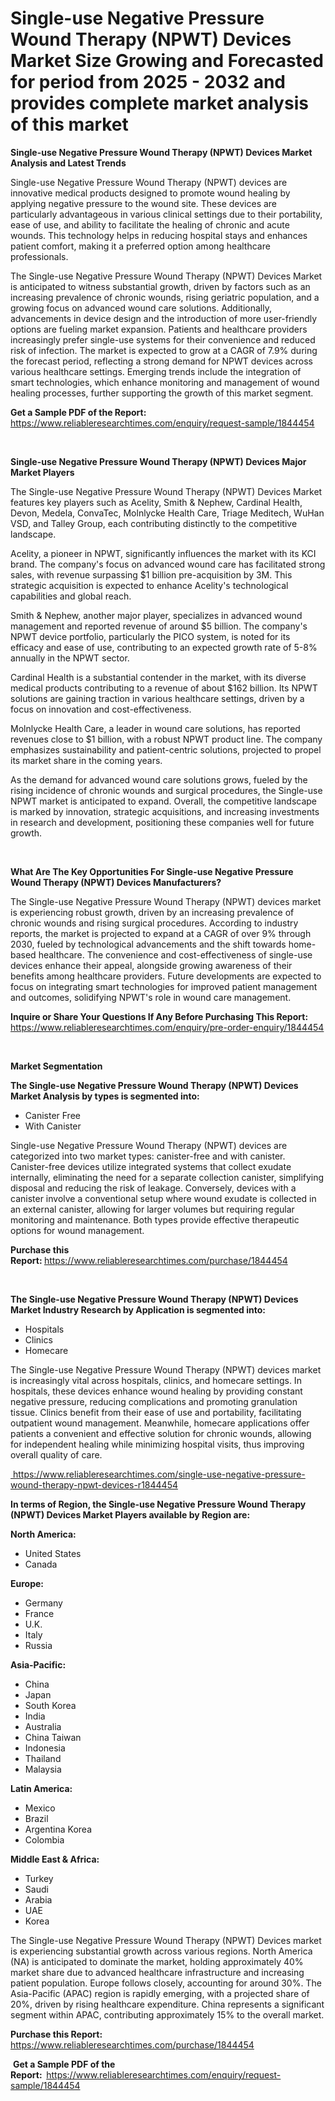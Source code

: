<p><h1>Single-use Negative Pressure Wound Therapy (NPWT) Devices Market Size Growing and Forecasted for period from 2025 - 2032 and provides complete market analysis of this market</h1></p><p><strong>Single-use Negative Pressure Wound Therapy (NPWT) Devices Market Analysis and Latest Trends</strong></p>
<p><p>Single-use Negative Pressure Wound Therapy (NPWT) devices are innovative medical products designed to promote wound healing by applying negative pressure to the wound site. These devices are particularly advantageous in various clinical settings due to their portability, ease of use, and ability to facilitate the healing of chronic and acute wounds. This technology helps in reducing hospital stays and enhances patient comfort, making it a preferred option among healthcare professionals.</p><p>The Single-use Negative Pressure Wound Therapy (NPWT) Devices Market is anticipated to witness substantial growth, driven by factors such as an increasing prevalence of chronic wounds, rising geriatric population, and a growing focus on advanced wound care solutions. Additionally, advancements in device design and the introduction of more user-friendly options are fueling market expansion. Patients and healthcare providers increasingly prefer single-use systems for their convenience and reduced risk of infection. The market is expected to grow at a CAGR of 7.9% during the forecast period, reflecting a strong demand for NPWT devices across various healthcare settings. Emerging trends include the integration of smart technologies, which enhance monitoring and management of wound healing processes, further supporting the growth of this market segment.</p></p>
<p><strong>Get a Sample PDF of the Report:&nbsp;</strong> <a href="https://www.reliableresearchtimes.com/enquiry/request-sample/1844454?utm_campaign=3366&utm_medium=2&utm_source=Github&utm_content=ia&utm_term=14042025&utm_id=single-use-negative-pressure-wound-therapy-npwt-devices">https://www.reliableresearchtimes.com/enquiry/request-sample/1844454</a></p>
<p>&nbsp;</p>
<p><strong>Single-use Negative Pressure Wound Therapy (NPWT) Devices Major Market Players</strong></p>
<p><p>The Single-use Negative Pressure Wound Therapy (NPWT) Devices Market features key players such as Acelity, Smith & Nephew, Cardinal Health, Devon, Medela, ConvaTec, Molnlycke Health Care, Triage Meditech, WuHan VSD, and Talley Group, each contributing distinctly to the competitive landscape.</p><p>Acelity, a pioneer in NPWT, significantly influences the market with its KCI brand. The company's focus on advanced wound care has facilitated strong sales, with revenue surpassing $1 billion pre-acquisition by 3M. This strategic acquisition is expected to enhance Acelity's technological capabilities and global reach.</p><p>Smith & Nephew, another major player, specializes in advanced wound management and reported revenue of around $5 billion. The company's NPWT device portfolio, particularly the PICO system, is noted for its efficacy and ease of use, contributing to an expected growth rate of 5-8% annually in the NPWT sector.</p><p>Cardinal Health is a substantial contender in the market, with its diverse medical products contributing to a revenue of about $162 billion. Its NPWT solutions are gaining traction in various healthcare settings, driven by a focus on innovation and cost-effectiveness.</p><p>Molnlycke Health Care, a leader in wound care solutions, has reported revenues close to $1 billion, with a robust NPWT product line. The company emphasizes sustainability and patient-centric solutions, projected to propel its market share in the coming years.</p><p>As the demand for advanced wound care solutions grows, fueled by the rising incidence of chronic wounds and surgical procedures, the Single-use NPWT market is anticipated to expand. Overall, the competitive landscape is marked by innovation, strategic acquisitions, and increasing investments in research and development, positioning these companies well for future growth.</p></p>
<p>&nbsp;</p>
<p><strong>What Are The Key Opportunities For Single-use Negative Pressure Wound Therapy (NPWT) Devices Manufacturers?</strong></p>
<p><p>The Single-use Negative Pressure Wound Therapy (NPWT) devices market is experiencing robust growth, driven by an increasing prevalence of chronic wounds and rising surgical procedures. According to industry reports, the market is projected to expand at a CAGR of over 9% through 2030, fueled by technological advancements and the shift towards home-based healthcare. The convenience and cost-effectiveness of single-use devices enhance their appeal, alongside growing awareness of their benefits among healthcare providers. Future developments are expected to focus on integrating smart technologies for improved patient management and outcomes, solidifying NPWT's role in wound care management.</p></p>
<p><strong>Inquire or Share Your Questions If Any Before Purchasing This Report:</strong> <a href="https://www.reliableresearchtimes.com/enquiry/pre-order-enquiry/1844454?utm_campaign=3366&utm_medium=2&utm_source=Github&utm_content=ia&utm_term=14042025&utm_id=single-use-negative-pressure-wound-therapy-npwt-devices">https://www.reliableresearchtimes.com/enquiry/pre-order-enquiry/1844454</a></p>
<p>&nbsp;</p>
<p><strong>Market Segmentation</strong></p>
<p><strong>The Single-use Negative Pressure Wound Therapy (NPWT) Devices Market Analysis by types is segmented into:</strong></p>
<p><ul><li>Canister Free</li><li>With Canister</li></ul></p>
<p><p>Single-use Negative Pressure Wound Therapy (NPWT) devices are categorized into two market types: canister-free and with canister. Canister-free devices utilize integrated systems that collect exudate internally, eliminating the need for a separate collection canister, simplifying disposal and reducing the risk of leakage. Conversely, devices with a canister involve a conventional setup where wound exudate is collected in an external canister, allowing for larger volumes but requiring regular monitoring and maintenance. Both types provide effective therapeutic options for wound management.</p></p>
<p><strong>Purchase this Report:&nbsp;</strong><a href="https://www.reliableresearchtimes.com/purchase/1844454?utm_campaign=3366&utm_medium=2&utm_source=Github&utm_content=ia&utm_term=14042025&utm_id=single-use-negative-pressure-wound-therapy-npwt-devices">https://www.reliableresearchtimes.com/purchase/1844454</a></p>
<p>&nbsp;</p>
<p><strong>The Single-use Negative Pressure Wound Therapy (NPWT) Devices Market Industry Research by Application is segmented into:</strong></p>
<p><ul><li>Hospitals</li><li>Clinics</li><li>Homecare</li></ul></p>
<p><p>The Single-use Negative Pressure Wound Therapy (NPWT) devices market is increasingly vital across hospitals, clinics, and homecare settings. In hospitals, these devices enhance wound healing by providing constant negative pressure, reducing complications and promoting granulation tissue. Clinics benefit from their ease of use and portability, facilitating outpatient wound management. Meanwhile, homecare applications offer patients a convenient and effective solution for chronic wounds, allowing for independent healing while minimizing hospital visits, thus improving overall quality of care.</p></p>
<p><a href="https://www.reliableresearchtimes.com/single-use-negative-pressure-wound-therapy-npwt-devices-r1844454?utm_campaign=3366&utm_medium=2&utm_source=Github&utm_content=ia&utm_term=14042025&utm_id=single-use-negative-pressure-wound-therapy-npwt-devices">&nbsp;https://www.reliableresearchtimes.com/single-use-negative-pressure-wound-therapy-npwt-devices-r1844454</a></p>
<p><strong>In terms of Region, the Single-use Negative Pressure Wound Therapy (NPWT) Devices Market Players available by Region are:</strong></p>
<p>
    <p> <strong> North America: </strong>
        <ul>
            <li>United States</li>
            <li>Canada</li>
        </ul>
        </p> 
    <p> <strong> Europe: </strong>
        <ul>
            <li>Germany</li>
            <li>France</li>
            <li>U.K.</li>
            <li>Italy</li>
            <li>Russia</li>
        </ul>
        </p> 
    <p> <strong> Asia-Pacific: </strong>
        <ul>
            <li>China</li>
            <li>Japan</li>
            <li>South Korea</li>
            <li>India</li>
            <li>Australia</li>
            <li>China Taiwan</li>
            <li>Indonesia</li>
            <li>Thailand</li>
            <li>Malaysia</li>
        </ul>
        </p> 
    <p> <strong> Latin America: </strong>
        <ul>
            <li>Mexico</li>
            <li>Brazil</li>
            <li>Argentina Korea</li>
            <li>Colombia</li>
        </ul>
        </p> 
    <p> <strong> Middle East & Africa: </strong>
        <ul>
            <li>Turkey</li>
            <li>Saudi</li>
            <li>Arabia</li>
            <li>UAE</li>
            <li>Korea</li>
        </ul>
    </p>
    </p>
<p><p>The Single-use Negative Pressure Wound Therapy (NPWT) Devices market is experiencing substantial growth across various regions. North America (NA) is anticipated to dominate the market, holding approximately 40% market share due to advanced healthcare infrastructure and increasing patient population. Europe follows closely, accounting for around 30%. The Asia-Pacific (APAC) region is rapidly emerging, with a projected share of 20%, driven by rising healthcare expenditure. China represents a significant segment within APAC, contributing approximately 15% to the overall market.</p></p>
<p><strong>Purchase this Report: </strong><a href="https://www.reliableresearchtimes.com/purchase/1844454?utm_campaign=3366&utm_medium=2&utm_source=Github&utm_content=ia&utm_term=14042025&utm_id=single-use-negative-pressure-wound-therapy-npwt-devices">https://www.reliableresearchtimes.com/purchase/1844454</a></p>
<p>&nbsp;<strong>Get a Sample PDF of the Report:&nbsp;&nbsp;</strong><a href="https://www.reliableresearchtimes.com/enquiry/request-sample/1844454?utm_campaign=3366&utm_medium=2&utm_source=Github&utm_content=ia&utm_term=14042025&utm_id=single-use-negative-pressure-wound-therapy-npwt-devices">https://www.reliableresearchtimes.com/enquiry/request-sample/1844454</a></p>
<p><strong></strong></p>
<p><p></p><p></p><p></p></p>